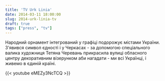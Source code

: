 ```yaml
---
title: 'TV Urk Linia'
date: 2014-03-11 18:00:00
slug: 2014-urk-linia-tv
draft: true
tags: ["press", "tv"]
---
```


Народний орнамент інтегрований у графіці подорожує містами України. З'явився символ єдності і у Черкасах - за допомогою спеціального валика художниця Тетяна Черевань прикрасила вулиці обласного центру декоративним візерунком аби нагадати - ми всі Українці, і живемо в єдиній країні.

{{< youtube eMEZy3NcTCQ >}}

